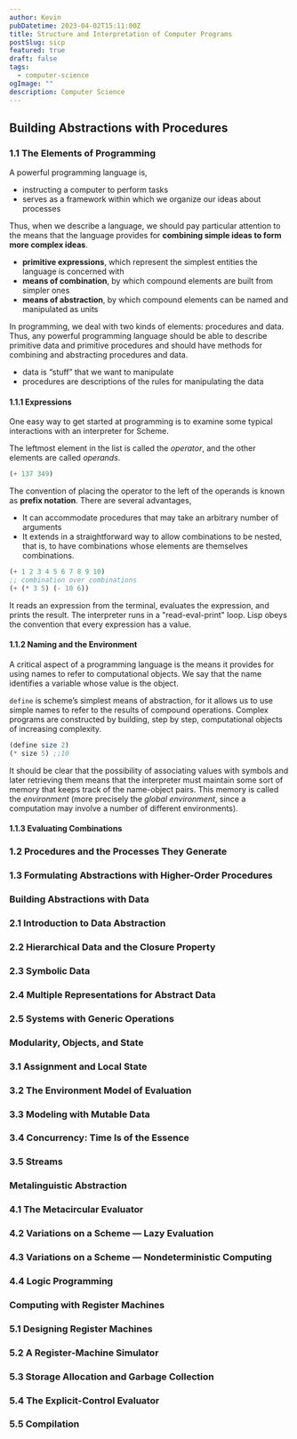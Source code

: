 ```yaml
---
author: Kevin
pubDatetime: 2023-04-02T15:11:00Z
title: Structure and Interpretation of Computer Programs
postSlug: sicp
featured: true
draft: false
tags:
  - computer-science
ogImage: ""
description: Computer Science
---
```


## Building Abstractions with Procedures

### 1.1 The Elements of Programming

A powerful programming language is,

- instructing a computer to perform tasks
- serves as a framework within which we organize our ideas about processes

Thus, when we describe a language, we should pay particular attention to the means that the language provides for **combining simple ideas to form more complex ideas**.

- **primitive expressions**, which represent the simplest entities the language is concerned with
- **means of combination**, by which compound elements are built from simpler ones
- **means of abstraction**, by which compound elements can be named and manipulated as units

In programming, we deal with two kinds of elements: procedures and data. Thus, any powerful programming language should be able to describe primitive data and primitive procedures and should have methods for combining and abstracting procedures and data.

- data is “stuff” that we want to manipulate
- procedures are descriptions of the rules for manipulating the data

#### 1.1.1 Expressions

One easy way to get started at programming is to examine some typical interactions with an interpreter for Scheme.

The leftmost element in the list is called the _operator_, and the other elements are called _operands_.

```scheme
(+ 137 349)
```

The convention of placing the operator to the left of the operands is known as **prefix notation**. There are several advantages,

- It can accommodate procedures that may take an arbitrary number of arguments
- It extends in a straightforward way to allow combinations to be nested, that is, to have combinations whose elements are themselves combinations.

```scheme
(+ 1 2 3 4 5 6 7 8 9 10)
;; combination over combinations
(+ (* 3 5) (- 10 6))
```

It reads an expression from the terminal, evaluates the expression, and prints the result. The interpreter runs in a "read-eval-print" loop. Lisp obeys the convention that every expression has a value.

#### 1.1.2 Naming and the Environment

A critical aspect of a programming language is the means it provides for using names to refer to computational objects. We say that the name identifies a variable whose value is the object.

`define` is scheme’s simplest means of abstraction, for it allows us to use simple names to refer to the results of compound operations. Complex programs are constructed by building, step by step, computational objects of increasing complexity.

```scheme
(define size 2)
(* size 5) ;;10
```

It should be clear that the possibility of associating values with symbols and later retrieving them means that the interpreter must maintain some sort of memory that keeps track of the name-object pairs. This memory is called the _environment_ (more precisely the _global environment_, since a computation may involve a number of different environments).

#### 1.1.3 Evaluating Combinations

### 1.2 Procedures and the Processes They Generate

### 1.3 Formulating Abstractions with Higher-Order Procedures

### Building Abstractions with Data

### 2.1 Introduction to Data Abstraction

### 2.2 Hierarchical Data and the Closure Property

### 2.3 Symbolic Data

### 2.4 Multiple Representations for Abstract Data

### 2.5 Systems with Generic Operations

### Modularity, Objects, and State

### 3.1 Assignment and Local State

### 3.2 The Environment Model of Evaluation

### 3.3 Modeling with Mutable Data

### 3.4 Concurrency: Time Is of the Essence

### 3.5 Streams

### Metalinguistic Abstraction

### 4.1 The Metacircular Evaluator

### 4.2 Variations on a Scheme — Lazy Evaluation

### 4.3 Variations on a Scheme — Nondeterministic Computing

### 4.4 Logic Programming

### Computing with Register Machines

### 5.1 Designing Register Machines

### 5.2 A Register-Machine Simulator

### 5.3 Storage Allocation and Garbage Collection

### 5.4 The Explicit-Control Evaluator

### 5.5 Compilation
